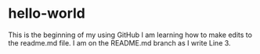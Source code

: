 # hello-world
This is the beginning of my using GitHub
I am learning how to make edits to the readme.md file.  I am on the README.md branch as I write Line 3.

